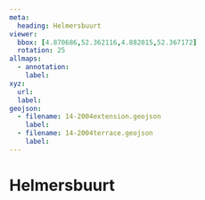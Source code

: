 ```yaml
---
meta:
  heading: Helmersbuurt
viewer:
  bbox: [4.870686,52.362116,4.882015,52.367172]
  rotation: 25
allmaps:
  - annotation:
    label: 
xyz:
  url:
  label: 
geojson: 
  - filename: 14-2004extension.geojson
    label:
  - filename: 14-2004terrace.geojson
    label: 
---
```

# Helmersbuurt